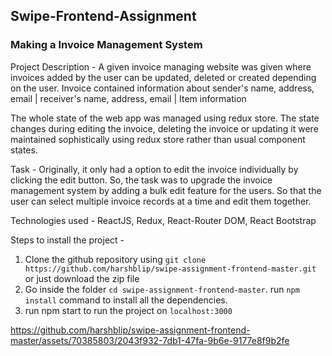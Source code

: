 ## Swipe-Frontend-Assignment

### Making a Invoice Management System

Project Description -
A given invoice managing website was given where invoices added by the user can be updated, deleted or created depending on the user. Invoice contained information about 
sender's name, address, email | receiver's name, address, email | Item information

The whole state of the web app was managed using redux store. The state changes during editing the invoice, deleting the invoice or updating it were maintained sophistically using redux store rather than usual component states.

Task - 
Originally, it only had a option to edit the invoice individually by clicking the edit button.
So, the task was to upgrade the invoice management system by adding a bulk edit feature for the users. So that the user can select multiple invoice records at a time and edit them together.

Technologies used -
ReactJS, Redux, React-Router DOM, React Bootstrap

Steps to install the project - 
1. Clone the github repository using ```git clone https://github.com/harshblip/swipe-assignment-frontend-master.git``` or just download the zip file
2. Go inside the folder ```cd swipe-assignment-frontend-master```. run ```npm install``` command to install all the dependencies.
3. run npm start to run the project on ```localhost:3000```


https://github.com/harshblip/swipe-assignment-frontend-master/assets/70385803/2043f932-7db1-47fa-9b6e-9177e8f9b2fe
